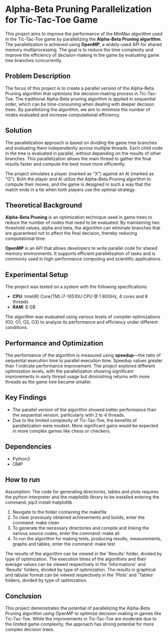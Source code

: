 # Alpha-Beta Pruning Parallelization for Tic-Tac-Toe Game

This project aims to improve the performance of the MinMax algorithm used in the Tic-Tac-Toe game by parallelizing the **Alpha-Beta Pruning algorithm**. The parallelization is achieved using **OpenMP**, a widely-used API for shared memory multiprocessing. The goal is to reduce the time complexity and improve the efficiency of decision-making in the game by evaluating game tree branches concurrently.

## Problem Description

The focus of this project is to create a parallel version of the Alpha-Beta Pruning algorithm that optimizes the decision-making process in Tic-Tac-Toe. The traditional Alpha-Beta pruning algorithm is applied in sequential order, which can be time-consuming when dealing with deeper decision trees. By parallelizing the algorithm, we aim to minimize the number of nodes evaluated and increase computational efficiency.

## Solution

The parallelization approach is based on dividing the game tree branches and evaluating them independently across multiple threads. Each child node in the tree is evaluated in parallel, without depending on the results of other branches. This parallelization allows the main thread to gather the final results faster and compute the best move more efficiently.

The project simulates a player (marked as "X") against an AI (marked as "O"). Both the player and AI utilize the Alpha-Beta Pruning algorithm to compute their moves, and the game is designed in such a way that the match ends in a tie when both players use the optimal strategy.

## Theoretical Background

**Alpha-Beta Pruning** is an optimization technique used in game trees to reduce the number of nodes that need to be evaluated. By maintaining two threshold values, alpha and beta, the algorithm can eliminate branches that are guaranteed not to affect the final decision, thereby reducing computational time.

**OpenMP** is an API that allows developers to write parallel code for shared memory environments. It supports efficient parallelization of tasks and is commonly used in high-performance computing and scientific applications.

## Experimental Setup

The project was tested on a system with the following specifications:
- **CPU**: Intel(R) Core(TM) i7-10510U CPU @ 1.80GHz, 4 cores and 8 threads
- **RAM**: 8 GB

The algorithm was evaluated using various levels of compiler optimizations (O0, O1, O2, O3) to analyze its performance and efficiency under different conditions.

## Performance and Optimization

The performance of the algorithm is measured using **speedup**—the ratio of sequential execution time to parallel execution time. Speedup values greater than 1 indicate performance improvement. The project explored different optimization levels, with the parallelization showing significant improvements in early thread usage but diminishing returns with more threads as the game tree became smaller.

## Key Findings

- The parallel version of the algorithm showed better performance than the sequential version, particularly with 2 to 4 threads.
- Due to the limited complexity of Tic-Tac-Toe, the benefits of parallelization were modest. More significant gains would be expected in more complex games like chess or checkers.


## Dependencies
* Python3
* OMP

## How to run
Assumption: The code for generating directories, tables and plots requires the python interpreter and the matplotlib library to be installed entering the command: pip3 install matplotlib

1.	Navigate to the folder containing the makefile
2.	To clear previously obtained achievements and builds, enter the command: make clean
3.	To generate the necessary directories and compile and linking the various source codes, enter the command: make all
4.	To run the algorithm for making tests, producing results, measurements, graphs and tables, enter the command: make test

The results of the algorithm can be viewed in the 'Results' folder, divided by type of optimization.
The execution times of the algorithms and their average values can be viewed respectively in the 'Informations' and 'Results' folders, divided by type of optimization.
The results in graphical and tabular format can be viewed respectively in the 'Plots' and 'Tables' folders, divided by type of optimization.
## Conclusion

This project demonstrates the potential of parallelizing the Alpha-Beta Pruning algorithm using OpenMP to optimize decision-making in games like Tic-Tac-Toe. While the improvements in Tic-Tac-Toe are moderate due to the limited game complexity, the approach has strong potential for more complex decision trees.
